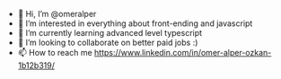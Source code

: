 - 👋 Hi, I’m @omeralper
- 👀 I’m interested in everything about front-ending and javascript
- 🌱 I’m currently learning advanced level typescript
- 💞️ I’m looking to collaborate on better paid jobs :)
- 📫 How to reach me https://www.linkedin.com/in/omer-alper-ozkan-1b12b319/

<!---
omeralper/omeralper is a ✨ special ✨ repository because its `README.md` (this file) appears on your GitHub profile.
You can click the Preview link to take a look at your changes.
--->
